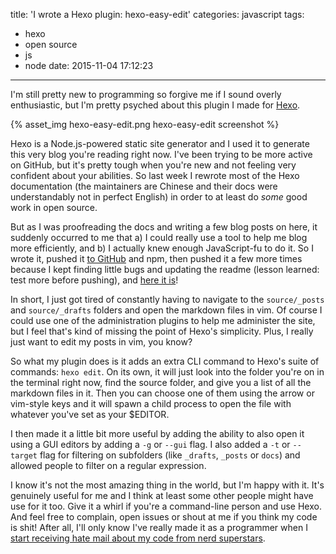 title: 'I wrote a Hexo plugin: hexo-easy-edit'
categories: javascript
tags:
  - hexo
  - open source
  - js
  - node
date: 2015-11-04 17:12:23
---


I'm still pretty new to programming so forgive me if I sound overly enthusiastic, but I'm pretty psyched about this plugin I made for [Hexo](https://hexo.io).

{% asset_img hexo-easy-edit.png hexo-easy-edit screenshot %}

Hexo is a Node.js-powered static site generator and I used it to generate this very blog you're reading right now. I've been trying to be more active on GitHub, but it's pretty tough when you're new and not feeling very confident about your abilities. So last week I rewrote most of the Hexo documentation (the maintainers are Chinese and their docs were understandably not in perfect English) in order to at least do *some* good work in open source.

But as I was proofreading the docs and writing a few blog posts on here, it suddenly occurred to me that a) I could really use a tool to help me blog more efficiently, and b) I actually knew enough JavaScript-fu to do it. So I wrote it, pushed it [to GitHub](https://github.com/greg-js/hexo-easy-edit) and npm, then pushed it a few more times because I kept finding little bugs and updating the readme (lesson learned: test more before pushing), and [here it is](https://www.npmjs.com/package/hexo-easy-edit)!

<!-- more -->

In short, I just got tired of constantly having to navigate to the `source/_posts` and `source/_drafts` folders and open the markdown files in vim. Of course I could use one of the administration plugins to help me administer the site, but I feel that's kind of missing the point of Hexo's simplicity. Plus, I really just want to edit my posts in vim, you know?

So what my plugin does is it adds an extra CLI command to Hexo's suite of commands: `hexo edit`. On its own, it will just look into the folder you're on in the terminal right now, find the source folder, and give you a list of all the markdown files in it. Then you can choose one of them using the arrow or vim-style keys and it will spawn a child process to open the file with whatever you've set as your $EDITOR.

I then made it a little bit more useful by adding the ability to also open it using a GUI editors by adding a `-g` or `--gui` flag. I also added a `-t` or `--target` flag for filtering on subfolders (like `_drafts`, `_posts` or `docs`) and allowed people to filter on a regular expression.

I know it's not the most amazing thing in the world, but I'm happy with it. It's genuinely useful for me and I think at least some other people might have use for it too. Give it a whirl if you're a command-line person and use Hexo. And feel free to complain, open issues or shout at me if you think my code is shit! After all, I'll only know I've really made it as a programmer when I [start receiving hate mail about my code from nerd superstars](http://thenextweb.com/dd/2015/11/02/linux-creator-linus-torvalds-had-a-meltdown-over-a-pull-request-and-it-was-awesome/).
